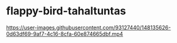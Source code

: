 # flappy-bird-tahaltuntas



https://user-images.githubusercontent.com/93127440/148135626-0d63df69-9af7-4c16-8cfa-60e874665dbf.mp4

